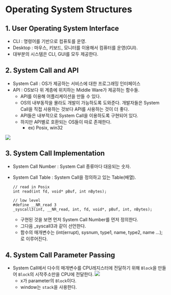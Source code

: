 # Operating System Structures

## 1. User Operating System Interface

- CLI : 명령어를 기반으로 컴퓨토를 운영.
- Desktop : 마우스, 키보드, 모니터를 이용해서 컴퓨터를 운영(GUI).
- 대부분의 시스템은 CLI, GUI를 모두 제공한다.

## 2. System Call and API

- System Call : OS가 제공하는 서비스에 대한 프로그래밍 인터페이스
- API : OS보다 위 계층에 위치하는 Middle Ware가 제공하는 함수들.
  - API를 이용해 어플리케이션을 만들 수 있다.
  - OS의 내부동작을 몰라도 개발이 가능하도록 도와준다. 개발자들은 System Call을 직접 사용하는 것보다 API를 사용하는 것이 더 좋다.
  - API들은 내부적으로 System Call을 이용하도록 구현되어 있다.
  - 하지만 API별로 호환되는 OS들이 따로 존재한다.
    - ex) Posix, win32

![](/img/SystemCall.JPG)

## 3. System Call Implementation

- System Call Number : System Call 종류마다 대응되는 숫자.
- System Call Table : System Call을 정의하고 있는 Table(배열).

  ```
  // read in Posix
  int read(int fd, void* pBuf, int nBytes);
  ```

  ```
  // low level
  #define __NR_read 3
  _syscall3(int, __NR_read, int, fd, void*, pBuf, int, nBytes);
  ```

  - 구현된 것을 보면 먼저 System Call Number를 먼저 정의한다.
  - 그다음 \_syscall3과 같이 선언한다.
  - 함수의 매개변수는 (int(errupt), sysnum, type1, name, type2, name ...);로 이루어진다.

## 4. System Call Parameter Passing

- System Call에서 다수의 매개변수를 CPU레지스터에 전달하기 위해 `Block`을 만들어 `Block`의 시작주소만을 CPU에 전달한다.
  ![](/img/block.JPG)
  - x가 parameter의 `Block`이다.
  - window는 `stack`을 사용한다.
